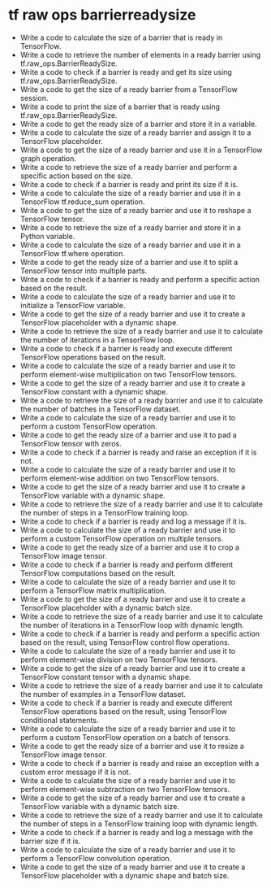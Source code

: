 # tf raw ops barrierreadysize

- Write a code to calculate the size of a barrier that is ready in TensorFlow.
- Write a code to retrieve the number of elements in a ready barrier using tf.raw_ops.BarrierReadySize.
- Write a code to check if a barrier is ready and get its size using tf.raw_ops.BarrierReadySize.
- Write a code to get the size of a ready barrier from a TensorFlow session.
- Write a code to print the size of a barrier that is ready using tf.raw_ops.BarrierReadySize.
- Write a code to get the ready size of a barrier and store it in a variable.
- Write a code to calculate the size of a ready barrier and assign it to a TensorFlow placeholder.
- Write a code to get the size of a ready barrier and use it in a TensorFlow graph operation.
- Write a code to retrieve the size of a ready barrier and perform a specific action based on the size.
- Write a code to check if a barrier is ready and print its size if it is.
- Write a code to calculate the size of a ready barrier and use it in a TensorFlow tf.reduce_sum operation.
- Write a code to get the size of a ready barrier and use it to reshape a TensorFlow tensor.
- Write a code to retrieve the size of a ready barrier and store it in a Python variable.
- Write a code to calculate the size of a ready barrier and use it in a TensorFlow tf.where operation.
- Write a code to get the ready size of a barrier and use it to split a TensorFlow tensor into multiple parts.
- Write a code to check if a barrier is ready and perform a specific action based on the result.
- Write a code to calculate the size of a ready barrier and use it to initialize a TensorFlow variable.
- Write a code to get the size of a ready barrier and use it to create a TensorFlow placeholder with a dynamic shape.
- Write a code to retrieve the size of a ready barrier and use it to calculate the number of iterations in a TensorFlow loop.
- Write a code to check if a barrier is ready and execute different TensorFlow operations based on the result.
- Write a code to calculate the size of a ready barrier and use it to perform element-wise multiplication on two TensorFlow tensors.
- Write a code to get the size of a ready barrier and use it to create a TensorFlow constant with a dynamic shape.
- Write a code to retrieve the size of a ready barrier and use it to calculate the number of batches in a TensorFlow dataset.
- Write a code to calculate the size of a ready barrier and use it to perform a custom TensorFlow operation.
- Write a code to get the ready size of a barrier and use it to pad a TensorFlow tensor with zeros.
- Write a code to check if a barrier is ready and raise an exception if it is not.
- Write a code to calculate the size of a ready barrier and use it to perform element-wise addition on two TensorFlow tensors.
- Write a code to get the size of a ready barrier and use it to create a TensorFlow variable with a dynamic shape.
- Write a code to retrieve the size of a ready barrier and use it to calculate the number of steps in a TensorFlow training loop.
- Write a code to check if a barrier is ready and log a message if it is.
- Write a code to calculate the size of a ready barrier and use it to perform a custom TensorFlow operation on multiple tensors.
- Write a code to get the ready size of a barrier and use it to crop a TensorFlow image tensor.
- Write a code to check if a barrier is ready and perform different TensorFlow computations based on the result.
- Write a code to calculate the size of a ready barrier and use it to perform a TensorFlow matrix multiplication.
- Write a code to get the size of a ready barrier and use it to create a TensorFlow placeholder with a dynamic batch size.
- Write a code to retrieve the size of a ready barrier and use it to calculate the number of iterations in a TensorFlow loop with dynamic length.
- Write a code to check if a barrier is ready and perform a specific action based on the result, using TensorFlow control flow operations.
- Write a code to calculate the size of a ready barrier and use it to perform element-wise division on two TensorFlow tensors.
- Write a code to get the size of a ready barrier and use it to create a TensorFlow constant tensor with a dynamic shape.
- Write a code to retrieve the size of a ready barrier and use it to calculate the number of examples in a TensorFlow dataset.
- Write a code to check if a barrier is ready and execute different TensorFlow operations based on the result, using TensorFlow conditional statements.
- Write a code to calculate the size of a ready barrier and use it to perform a custom TensorFlow operation on a batch of tensors.
- Write a code to get the ready size of a barrier and use it to resize a TensorFlow image tensor.
- Write a code to check if a barrier is ready and raise an exception with a custom error message if it is not.
- Write a code to calculate the size of a ready barrier and use it to perform element-wise subtraction on two TensorFlow tensors.
- Write a code to get the size of a ready barrier and use it to create a TensorFlow variable with a dynamic batch size.
- Write a code to retrieve the size of a ready barrier and use it to calculate the number of steps in a TensorFlow training loop with dynamic length.
- Write a code to check if a barrier is ready and log a message with the barrier size if it is.
- Write a code to calculate the size of a ready barrier and use it to perform a TensorFlow convolution operation.
- Write a code to get the size of a ready barrier and use it to create a TensorFlow placeholder with a dynamic shape and batch size.